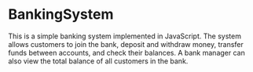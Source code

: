 # BankingSystem
This is a simple banking system implemented in JavaScript. The system allows customers to join the bank, deposit and withdraw money, transfer funds between accounts, and check their balances. A bank manager can also view the total balance of all customers in the bank.
